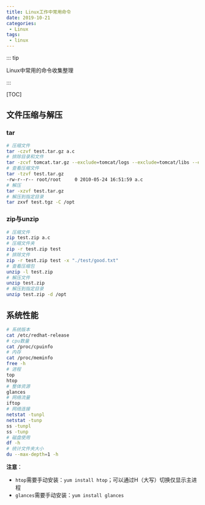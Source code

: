```yaml
---
title: Linux工作中常用命令
date: 2019-10-21
categories: 
 - Linux
tags: 
 - linux
---
```


::: tip

Linux中常用的命令收集整理

:::

<!-- more -->

[TOC]

## 文件压缩与解压

### tar

```bash
# 压缩文件
tar -czvf test.tar.gz a.c
# 排除目录和文件
tar -zcvf tomcat.tar.gz --exclude=tomcat/logs --exclude=tomcat/libs --exclude=tomcat/xiaoshan.txt tomcat
# 查看压缩文件
tar -tzvf test.tar.gz 
-rw-r--r-- root/root     0 2010-05-24 16:51:59 a.c
# 解压
tar -xzvf test.tar.gz 
# 解压到指定目录
tar zxvf test.tgz -C /opt
```

### zip与unzip

```bash
# 压缩文件
zip test.zip a.c
# 压缩文件夹
zip -r test.zip test
# 排除文件
zip -r test.zip test -x "./test/good.txt"
# 查看压缩包
unzip -l test.zip
# 解压文件
unzip test.zip
# 解压到指定目录
unzip test.zip -d /opt
```

## 系统性能

```bash
# 系统版本
cat /etc/redhat-release
# cpu数量
cat /proc/cpuinfo
# 内存
cat /proc/meminfo
free -h
# 进程
top
htop
# 整体资源
glances
# 网络流量
iftop
# 网络连接
netstat -tunpl
netstat -tunp
ss -tunpl
ss -tunp
# 磁盘使用
df -h
# 统计文件夹大小
du --max-depth=1 -h
```

**注意**：

- `htop`需要手动安装：`yum install htop`；可以通过H（大写）切换仅显示主进程
- `glances`需要手动安装：`yum install glances`

